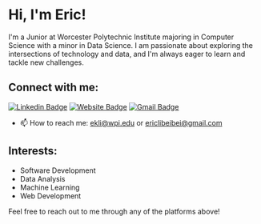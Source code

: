 # Hi, I'm Eric!

I'm a Junior at Worcester Polytechnic Institute majoring in Computer Science with a minor in Data Science. I am passionate about exploring the intersections of technology and data, and I'm always eager to learn and tackle new challenges.

## Connect with me:
[![Linkedin Badge](https://img.shields.io/badge/-eric--li-blue?style=flat&logo=Linkedin&logoColor=white&link=https://www.linkedin.com/in/eric-li-2376a3219/)](https://www.linkedin.com/in/eric-li-2376a3219/)
[![Website Badge](https://img.shields.io/badge/-ericli3.github.io-47CCCC?style=flat&logo=Google-Chrome&logoColor=white&link=https://ericli3.github.io/Personal-Site/)](https://ericli3.github.io/Personal-Site/)
[![Gmail Badge](https://img.shields.io/badge/-ericlibeibei-c14438?style=flat&logo=Gmail&logoColor=white&link=mailto:ericlibeibei@gmail.com)](mailto:ericlibeibei@gmail.com)
- 📫 How to reach me: ekli@wpi.edu or ericlibeibei@gmail.com


## Interests:

- Software Development
- Data Analysis
- Machine Learning
- Web Development

Feel free to reach out to me through any of the platforms above!

<!--
**EricLi3/EricLi3** is a ✨ _special_ ✨ repository because its `README.md` (this file) appears on your GitHub profile.
- 😄 Pronouns: ...
- ⚡ Fun fact: ...
- 👯 I’m looking to collaborate on ...
- 🤔 I’m looking for help with ...
- 💬 Ask me about ...
-->
<!--
- 🔭 I’m currently working on ...
- 🌱 I’m currently learning ...
-->

